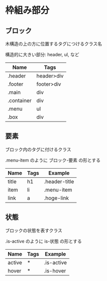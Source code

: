 # 枠組み部分
## ブロック

木構造の上の方に位置するタグにつけるクラス名

構造的に大きい部分: header, ul, など

|Name         |Tags       |
|----         |----       |
|.header      |header>div |
|.footer      |footer>div |
|.main        |div        |
|.container   |div        |
|.menu        |ul         |
|.box         |div

## 要素

ブロック内のタグに付けるクラス

.menu-item のように ブロック-要素 の形とする

|Name  |Tags   |Example
|---   |---    |---
|title |h1     |.header-title
|item  |li     |.menu-item
|link  |a      |.hoge-link

## 状態

ブロックの状態を表すクラス

.is-active のように is-状態 の形とする

|Name   |Tags |Example
|---    |---  |---
|active |*    |.is-active
|hover  |*    |.is-hover
